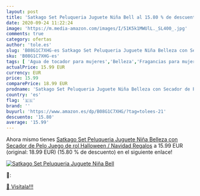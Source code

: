 ```yaml
---
layout: post
title: 'Satkago Set Peluqueria Juguete Niña Bell al 15.80 % de descuento'
date: 2020-09-24 11:22:24
image: 'https://m.media-amazon.com/images/I/51K5k1MWUlL._SL400_.jpg'
comments: true
category: ofertas
author: 'tole.es'
slug: 'B08G1C7XHG-es Satkago Set Peluqueria Juguete Niña Belleza con Secador de...'
sku: 'B08G1C7XHG-es'
tags: [ 'Agua de tocador para mujeres','Belleza','Fragancias para mujeres','Instrumentos de percusión para niños','Instrumentos musicales para niños','Juguetes','Juguetes y juegos','Perfumes y fragancias','Productos para el cuidado de la piel','Sets y juegos para el cuidado de la piel','navidad', ]
actualPrice: 15.99 EUR
currency: EUR
price: 15.99
comparePrice: 18.99 EUR
prodname: 'Satkago Set Peluqueria Juguete Niña Belleza con Secador de Pelo Juego de rol  Halloween / Navidad Regalos'
country: 'es'
flag: '🇪🇸'
brand: ''
buyurl: 'https://www.amazon.es/dp/B08G1C7XHG/?tag=tolees-21'
descuento: '15.80'
average: '15.99'
---
```


Ahora mismo tienes [Satkago Set Peluqueria Juguete Niña Belleza con Secador de Pelo Juego de rol  Halloween / Navidad Regalos](https://www.amazon.es/dp/B08G1C7XHG/?tag=tolees-21) a 15.99 EUR (original: 18.99 EUR) (15.80 %  de descuento) en el siguiente enlace!

[![Satkago Set Peluqueria Juguete Niña Bell](https://m.media-amazon.com/images/I/51K5k1MWUlL._SL400_.jpg)](https://www.amazon.es/dp/B08G1C7XHG/?tag=tolees-21)

🔎:


[🛒 Visítala!!!](https://www.amazon.es/dp/B08G1C7XHG/?tag=tolees-21)

